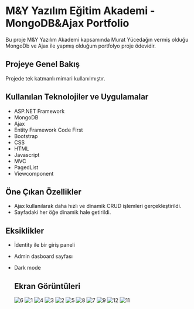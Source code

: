 # M&Y Yazılım Eğitim Akademi - MongoDB&Ajax Portfolio

Bu proje M&Y Yazılım Akademi kapsamında Murat Yücedağın vermiş olduğu MongoDb ve Ajax ile yapmış olduğum portfolyo proje ödevidir.
## Projeye Genel Bakış

Projede tek katmanlı mimari kullanılmıştır.

## Kullanılan Teknolojiler ve Uygulamalar

- ASP.NET Framework
- MongoDB
- Ajax
- Entity Framework Code First
- Bootstrap
- CSS
- HTML
- Javascript
- MVC
- PagedList
- Viewcomponent

## Öne Çıkan Özellikler

- Ajax kullanılarak daha hızlı ve dinamik CRUD işlemleri gerçekleştirildi.
- Sayfadaki her öğe dinamik hale getirildi.

## Eksiklikler

- İdentity ile bir giriş paneli
- Admin dasboard sayfası
- Dark mode


  ## Ekran Görüntüleri
  ![6](https://github.com/abdks/MyMangoDbAjaxProject/assets/62968246/d826f859-db05-4cb6-8dcf-00d8327679cc)
  ![1](https://github.com/abdks/MyMangoDbAjaxProject/assets/62968246/6deb560d-43dc-4b29-9851-8b503066d876)
![4](https://github.com/abdks/MyMangoDbAjaxProject/assets/62968246/f7ab4ab9-53d1-4749-bed2-f05a338f6558)
![3](https://github.com/abdks/MyMangoDbAjaxProject/assets/62968246/02172f37-90f6-4809-89dd-ac502b8960ed)
![2](https://github.com/abdks/MyMangoDbAjaxProject/assets/62968246/aa0033c4-731d-495a-a850-dbc67478ab96)
![5](https://github.com/abdks/MyMangoDbAjaxProject/assets/62968246/5c9fe583-9c4d-4583-9ce2-235438f726b3)
![8](https://github.com/abdks/MyMangoDbAjaxProject/assets/62968246/e0e6cd5e-1060-463a-978f-7383fe3bcb7a)
![7](https://github.com/abdks/MyMangoDbAjaxProject/assets/62968246/3c838083-d831-4bf7-97fa-d8bb30e4b638)
![9](https://github.com/abdks/MyMangoDbAjaxProject/assets/62968246/b04ff53c-064f-4659-8768-ee6575e5f6ba)
![12](https://github.com/abdks/MyMangoDbAjaxProject/assets/62968246/1ea8d0fb-9450-4ccc-85a3-ef861ea99717)
![11](https://github.com/abdks/MyMangoDbAjaxProject/assets/62968246/41b62555-9998-485e-b4aa-7cf2d6271432)
